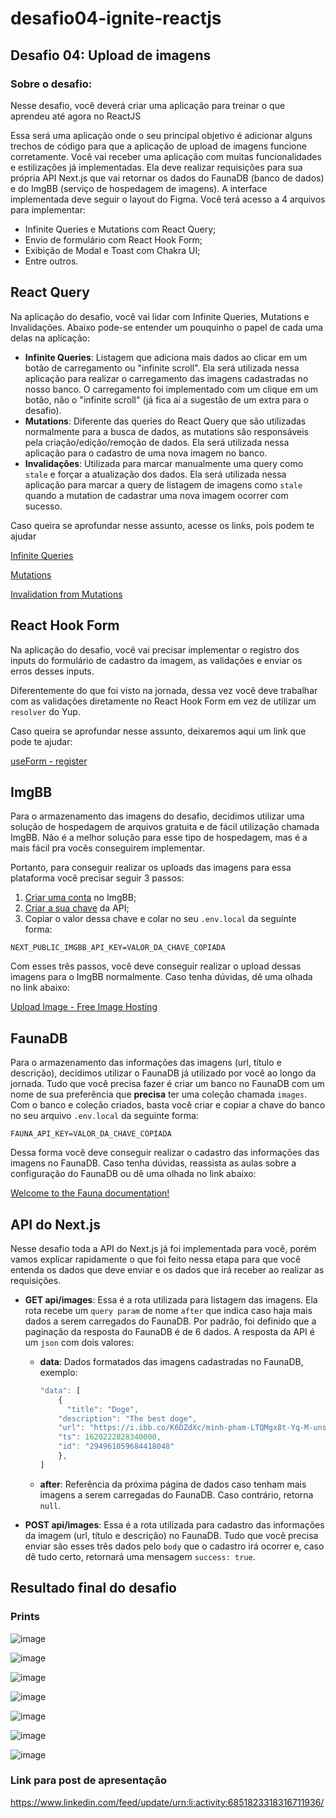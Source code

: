 # desafio04-ignite-reactjs

## Desafio 04: Upload de imagens

### Sobre o desafio:

Nesse desafio, você deverá criar uma aplicação para treinar o que aprendeu até agora no ReactJS

Essa será uma aplicação onde o seu principal objetivo é adicionar alguns trechos de código para que a aplicação de upload de imagens funcione corretamente. Você vai receber uma aplicação com muitas funcionalidades e estilizações já implementadas. Ela deve realizar requisições para sua própria API Next.js que vai retornar os dados do FaunaDB (banco de dados) e do ImgBB (serviço de hospedagem de imagens). A interface implementada deve seguir o layout do Figma. Você terá acesso a 4 arquivos para implementar:

- Infinite Queries e Mutations com React Query;
- Envio de formulário com React Hook Form;
- Exibição de Modal e Toast com Chakra UI;
- Entre outros.

## React Query

Na aplicação do desafio, você vai lidar com Infinite Queries, Mutations e Invalidações. Abaixo pode-se entender um pouquinho o papel de cada uma delas na aplicação:

- **Infinite Queries**: Listagem que adiciona mais dados ao clicar em um botão de carregamento ou "infinite scroll". Ela será utilizada nessa aplicação para realizar o carregamento das imagens cadastradas no nosso banco. O carregamento foi implementado com um clique em um botão, não o "infinite scroll" (já fica aí a sugestão de um extra para o desafio).
- **Mutations**: Diferente das queries do React Query que são utilizadas normalmente para a busca de dados, as mutations são responsáveis pela criação/edição/remoção de dados. Ela será utilizada nessa aplicação para o cadastro de uma nova imagem no banco.
- **Invalidações**: Utilizada para marcar manualmente uma query como `stale` e forçar a atualização dos dados. Ela será utilizada nessa aplicação para marcar a query de listagem de imagens como `stale` quando a mutation de cadastrar uma nova imagem ocorrer com sucesso.

Caso queira se aprofundar nesse assunto, acesse os links, pois podem te ajudar

[Infinite Queries](https://react-query.tanstack.com/guides/infinite-queries)

[Mutations](https://react-query.tanstack.com/guides/mutations)

[Invalidation from Mutations](https://react-query.tanstack.com/guides/invalidations-from-mutations)

## React Hook Form

Na aplicação do desafio, você vai precisar implementar o registro dos inputs do formulário de cadastro da imagem, as validações e enviar os erros desses inputs.

Diferentemente do que foi visto na jornada, dessa vez você deve trabalhar com as validações diretamente no React Hook Form em vez de utilizar um `resolver` do Yup.

Caso queira se aprofundar nesse assunto, deixaremos aqui um link que pode te ajudar:

[useForm - register](https://react-hook-form.com/api/useform/register)

## ImgBB

Para o armazenamento das imagens do desafio, decidimos utilizar uma solução de hospedagem de arquivos gratuita e de fácil utilização chamada ImgBB. Não é a melhor solução para esse tipo de hospedagem, mas é a mais fácil pra vocês conseguirem implementar.

Portanto, para conseguir realizar os uploads das imagens para essa plataforma você precisar seguir 3 passos:

1. [Criar uma conta](https://imgbb.com/login) no ImgBB;
2. [Criar a sua chave](https://api.imgbb.com/) da API;
3. Copiar o valor dessa chave e colar no seu `.env.local` da seguinte forma:

`NEXT_PUBLIC_IMGBB_API_KEY=VALOR_DA_CHAVE_COPIADA`

Com esses três passos, você deve conseguir realizar o upload dessas imagens para o ImgBB normalmente. Caso tenha dúvidas, dê uma olhada no link abaixo:

[Upload Image - Free Image Hosting](https://api.imgbb.com/)

## FaunaDB

Para o armazenamento das informações das imagens (url, título e descrição), decidimos utilizar o FaunaDB já utilizado por você ao longo da jornada. Tudo que você precisa fazer é criar um banco no FaunaDB com um nome de sua preferência que **precisa** ter uma coleção chamada `images`. Com o banco e coleção criados, basta você criar e copiar a chave do banco no seu arquivo `.env.local` da seguinte forma:

`FAUNA_API_KEY=VALOR_DA_CHAVE_COPIADA`

Dessa forma você deve conseguir realizar o cadastro das informações das imagens no FaunaDB. Caso tenha dúvidas, reassista as aulas sobre a configuração do FaunaDB ou dê uma olhada no link abaixo:

[Welcome to the Fauna documentation!](https://docs.fauna.com/fauna/current/start/index.html)

## API do Next.js

Nesse desafio toda a API do Next.js já foi implementada para você, porém vamos explicar rapidamente o que foi feito nessa etapa para que você entenda os dados que deve enviar e os dados que irá receber ao realizar as requisições.

- **GET api/images**: Essa é a rota utilizada para listagem das imagens. Ela rota recebe um `query param` de nome `after` que indica caso haja mais dados a serem carregados do FaunaDB. Por padrão, foi definido que a paginação da resposta do FaunaDB é de 6 dados. A resposta da API é um `json` com dois valores:
    - **data**: Dados formatados das imagens cadastradas no FaunaDB, exemplo:
        
        ```jsx
        "data": [
        	{
        	  "title": "Doge",
            "description": "The best doge",
            "url": "https://i.ibb.co/K6DZdXc/minh-pham-LTQMgx8t-Yq-M-unsplash.jpg",
            "ts": 1620222828340000,
            "id": "294961059684418048"
        	},
        ]
        ```
        
    - **after**: Referência da próxima página de dados caso tenham mais imagens a serem carregadas do FaunaDB. Caso contrário, retorna `null`.
- **POST api/images**: Essa é a rota utilizada para cadastro das informações da imagem (url, título e descrição) no FaunaDB. Tudo que você precisa enviar são esses três dados pelo `body` que o cadastro irá ocorrer e, caso dê tudo certo, retornará uma mensagem `success: true`.

## Resultado final do desafio

### Prints

![image](https://user-images.githubusercontent.com/74268252/136366660-a5bf72f5-510e-4c04-9237-c874613b030e.png)

![image](https://user-images.githubusercontent.com/74268252/136366731-238645e4-47f6-441b-ba64-dfe734613fe4.png)

![image](https://user-images.githubusercontent.com/74268252/136366834-9856c734-92bd-41f4-94bf-6f1b5a3f64de.png)

![image](https://user-images.githubusercontent.com/74268252/136366913-8c9185d9-73a3-46a9-8794-c73e7eb3e05f.png)

![image](https://user-images.githubusercontent.com/74268252/136367039-ad5f8136-4e1d-4274-a08b-764aa47125d9.png)

![image](https://user-images.githubusercontent.com/74268252/136367093-ea388fc6-1b51-4576-9f67-8492ffbd6606.png)

![image](https://user-images.githubusercontent.com/74268252/136367176-704176db-86c4-41af-ad4d-515ebf8a6a5c.png)

### Link para post de apresentação

https://www.linkedin.com/feed/update/urn:li:activity:6851823318316711936/
